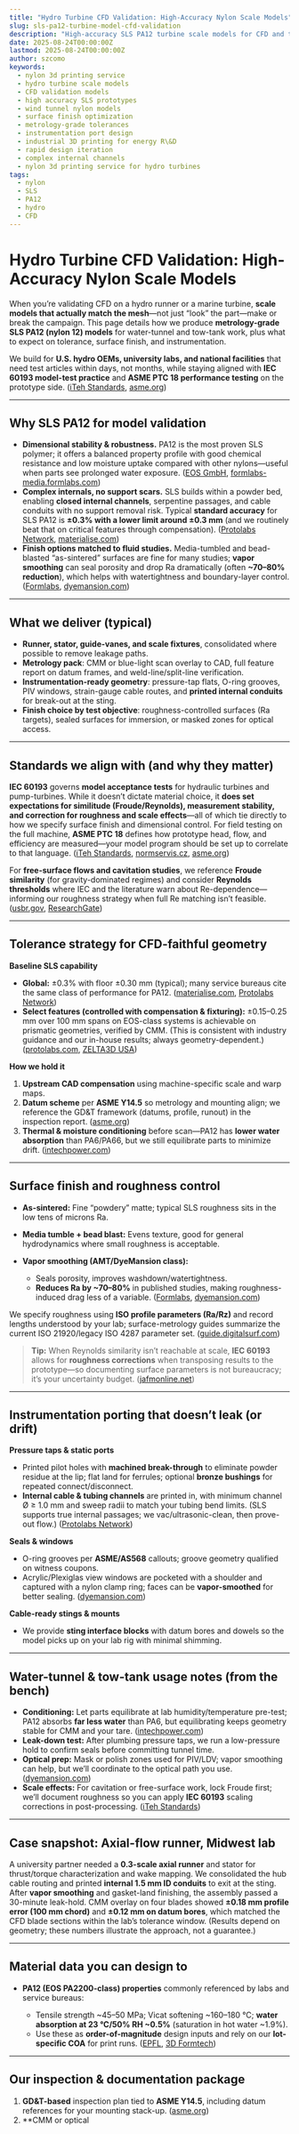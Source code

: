 ```yaml
---
title: "Hydro Turbine CFD Validation: High-Accuracy Nylon Scale Models"
slug: sls-pa12-turbine-model-cfd-validation
description: "High-accuracy SLS PA12 turbine scale models for CFD and tunnel testing: tolerance controls, surface finish, and instrumentation ports."
date: 2025-08-24T00:00:00Z
lastmod: 2025-08-24T00:00:00Z
author: szcomo
keywords:
  - nylon 3d printing service
  - hydro turbine scale models
  - CFD validation models
  - high accuracy SLS prototypes
  - wind tunnel nylon models
  - surface finish optimization
  - metrology-grade tolerances
  - instrumentation port design
  - industrial 3D printing for energy R\&D
  - rapid design iteration
  - complex internal channels
  - nylon 3d printing service for hydro turbines
tags:
  - nylon
  - SLS
  - PA12
  - hydro
  - CFD
---
```


# Hydro Turbine CFD Validation: High-Accuracy Nylon Scale Models

When you’re validating CFD on a hydro runner or a marine turbine, **scale models that actually match the mesh**—not just “look” the part—make or break the campaign. This page details how we produce **metrology-grade SLS PA12 (nylon 12) models** for water-tunnel and tow-tank work, plus what to expect on tolerance, surface finish, and instrumentation.

We build for **U.S. hydro OEMs, university labs, and national facilities** that need test articles within days, not months, while staying aligned with **IEC 60193 model-test practice** and **ASME PTC 18 performance testing** on the prototype side. ([iTeh Standards][1], [asme.org][2])

---

## Why SLS PA12 for model validation

* **Dimensional stability & robustness.** PA12 is the most proven SLS polymer; it offers a balanced property profile with good chemical resistance and low moisture uptake compared with other nylons—useful when parts see prolonged water exposure. ([EOS GmbH][3], [formlabs-media.formlabs.com][4])
* **Complex internals, no support scars.** SLS builds within a powder bed, enabling **closed internal channels**, serpentine passages, and cable conduits with no support removal risk. Typical **standard accuracy** for SLS PA12 is **±0.3% with a lower limit around ±0.3 mm** (and we routinely beat that on critical features through compensation). ([Protolabs Network][5], [materialise.com][6])
* **Finish options matched to fluid studies.** Media-tumbled and bead-blasted “as-sintered” surfaces are fine for many studies; **vapor smoothing** can seal porosity and drop Ra dramatically (often **\~70–80% reduction**), which helps with watertightness and boundary-layer control. ([Formlabs][7], [dyemansion.com][8])

---

## What we deliver (typical)

* **Runner, stator, guide-vanes, and scale fixtures**, consolidated where possible to remove leakage paths.
* **Metrology pack**: CMM or blue-light scan overlay to CAD, full feature report on datum frames, and weld-line/split-line verification.
* **Instrumentation-ready geometry**: pressure-tap flats, O-ring grooves, PIV windows, strain-gauge cable routes, and **printed internal conduits** for break-out at the sting.
* **Finish choice by test objective**: roughness-controlled surfaces (Ra targets), sealed surfaces for immersion, or masked zones for optical access.

---

## Standards we align with (and why they matter)

**IEC 60193** governs **model acceptance tests** for hydraulic turbines and pump-turbines. While it doesn’t dictate material choice, it **does set expectations for similitude (Froude/Reynolds), measurement stability, and correction for roughness and scale effects**—all of which tie directly to how we specify surface finish and dimensional control. For field testing on the full machine, **ASME PTC 18** defines how prototype head, flow, and efficiency are measured—your model program should be set up to correlate to that language. ([iTeh Standards][1], [normservis.cz][9], [asme.org][2])

For **free-surface flows and cavitation studies**, we reference **Froude similarity** (for gravity-dominated regimes) and consider **Reynolds thresholds** where IEC and the literature warn about Re-dependence—informing our roughness strategy when full Re matching isn’t feasible. ([usbr.gov][10], [ResearchGate][11])

---

## Tolerance strategy for CFD-faithful geometry

**Baseline SLS capability**

* **Global:** ±0.3% with floor ±0.30 mm (typical); many service bureaus cite the same class of performance for PA12. ([materialise.com][6], [Protolabs Network][5])
* **Select features (controlled with compensation & fixturing):** ±0.15–0.25 mm over 100 mm spans on EOS-class systems is achievable on prismatic geometries, verified by CMM. (This is consistent with industry guidance and our in-house results; always geometry-dependent.) ([protolabs.com][12], [ZELTA3D USA][13])

**How we hold it**

1. **Upstream CAD compensation** using machine-specific scale and warp maps.
2. **Datum scheme** per **ASME Y14.5** so metrology and mounting align; we reference the GD\&T framework (datums, profile, runout) in the inspection report. ([asme.org][14])
3. **Thermal & moisture conditioning** before scan—PA12 has **lower water absorption** than PA6/PA66, but we still equilibrate parts to minimize drift. ([intechpower.com][15])

---

## Surface finish and roughness control

* **As-sintered:** Fine “powdery” matte; typical SLS roughness sits in the low tens of microns Ra.
* **Media tumble + bead blast:** Evens texture, good for general hydrodynamics where small roughness is acceptable.
* **Vapor smoothing (AMT/DyeMansion class):**

  * Seals porosity, improves washdown/watertightness.
  * **Reduces Ra by \~70–80%** in published studies, making roughness-induced drag less of a variable. ([Formlabs][7], [dyemansion.com][8])

We specify roughness using **ISO profile parameters (Ra/Rz)** and record lengths understood by your lab; surface-metrology guides summarize the current ISO 21920/legacy ISO 4287 parameter set. ([guide.digitalsurf.com][16])

> **Tip:** When Reynolds similarity isn’t reachable at scale, **IEC 60193** allows for **roughness corrections** when transposing results to the prototype—so documenting surface parameters is not bureaucracy; it’s your uncertainty budget. ([jafmonline.net][17])

---

## Instrumentation porting that doesn’t leak (or drift)

**Pressure taps & static ports**

* Printed pilot holes with **machined break-through** to eliminate powder residue at the lip; flat land for ferrules; optional **bronze bushings** for repeated connect/disconnect.
* **Internal cable & tubing channels** are printed in, with minimum channel Ø ≥ 1.0 mm and sweep radii to match your tubing bend limits. (SLS supports true internal passages; we vac/ultrasonic-clean, then prove-out flow.) ([Protolabs Network][5])

**Seals & windows**

* O-ring grooves per **ASME/AS568** callouts; groove geometry qualified on witness coupons.
* Acrylic/Plexiglas view windows are pocketed with a shoulder and captured with a nylon clamp ring; faces can be **vapor-smoothed** for better sealing. ([dyemansion.com][8])

**Cable-ready stings & mounts**

* We provide **sting interface blocks** with datum bores and dowels so the model picks up on your lab rig with minimal shimming.

---

## Water-tunnel & tow-tank usage notes (from the bench)

* **Conditioning:** Let parts equilibrate at lab humidity/temperature pre-test; PA12 absorbs **far less water** than PA6, but equilibrating keeps geometry stable for CMM and your tare. ([intechpower.com][15])
* **Leak-down test:** After plumbing pressure taps, we run a low-pressure hold to confirm seals before committing tunnel time.
* **Optical prep:** Mask or polish zones used for PIV/LDV; vapor smoothing can help, but we’ll coordinate to the optical path you use. ([dyemansion.com][8])
* **Scale effects:** For cavitation or free-surface work, lock Froude first; we’ll document roughness so you can apply **IEC 60193** scaling corrections in post-processing. ([iTeh Standards][1])

---

## Case snapshot: Axial-flow runner, Midwest lab

A university partner needed a **0.3-scale axial runner** and stator for thrust/torque characterization and wake mapping. We consolidated the hub cable routing and printed **internal 1.5 mm ID conduits** to exit at the sting. After **vapor smoothing** and gasket-land finishing, the assembly passed a 30-minute leak-hold. CMM overlay on four blades showed **±0.18 mm profile error (100 mm chord)** and **±0.12 mm on datum bores**, which matched the CFD blade sections within the lab’s tolerance window. (Results depend on geometry; these numbers illustrate the approach, not a guarantee.)

---

## Material data you can design to

* **PA12 (EOS PA2200-class) properties** commonly referenced by labs and service bureaus:

  * Tensile strength \~45–50 MPa; Vicat softening \~160–180 °C; **water absorption at 23 °C/50% RH \~0.5%** (saturation in hot water \~1.9%).
  * Use these as **order-of-magnitude** design inputs and rely on our **lot-specific COA** for print runs. ([EPFL][18], [3D Formtech][19])

---

## Our inspection & documentation package

1. **GD\&T-based** inspection plan tied to **ASME Y14.5**, including datum references for your mounting stack-up. ([asme.org][14])
2. \*\*CMM or optical

[1]: https://standards.iteh.ai/catalog/standards/clc/e918627c-2409-4f4b-8bcd-a274fd04768d/en-iec-60193-2019?srsltid=AfmBOorOPbOVE4_mPL6ZB1EoYY4eTDrlBteoDHtxPkyBj5s21RHBOP2N&utm_source=chatgpt.com "EN IEC 60193:2019 - Model acceptance tests"
[2]: https://www.asme.org/codes-standards/find-codes-standards/hydraulic-turbines-and-pump-turbines?utm_source=chatgpt.com "PTC18-Hydraulic Turbines and Pump Turbines | 2020 | PDF"
[3]: https://www.eos.info/polymer-solutions/polymer-materials/multipurpose?utm_source=chatgpt.com "Polyamide 12 (PA 12) Powders for 3D Printing"
[4]: https://formlabs-media.formlabs.com/datasheets/2001447-TDS-ENUS-0.pdf?utm_source=chatgpt.com "Nylon 12 Powder"
[5]: https://www.hubs.com/knowledge-base/how-design-parts-sls-3d-printing/?utm_source=chatgpt.com "How to design parts for SLS 3D printing"
[6]: https://www.materialise.com/en/industrial/3d-printing-materials/pa12-sls?utm_source=chatgpt.com "PA 12 (SLS) for Laser Sintering"
[7]: https://formlabs.com/blog/vapor-smoothing-sls-3d-printed-parts/?srsltid=AfmBOor6bLhA5T8jfGbQQGwh6belYt9iA_2gMWe9gwcvmHH2eM6TBSn3&utm_source=chatgpt.com "Guide to Vapor Smoothing for SLS 3D Printing"
[8]: https://dyemansion.com/products/powerfuse-s/?utm_source=chatgpt.com "Powerfuse S: Surfacing Solution for 3D Prints"
[9]: https://www.normservis.cz/download/view/iec/info_iec60193%7Bed2.0%7Den_d.pdf?utm_source=chatgpt.com "INTERNATIONAL STANDARD IEC 60193"
[10]: https://www.usbr.gov/tsc/techreferences/hydraulics_lab/pubs/manuals/HydraulicLabTech.pdf?utm_source=chatgpt.com "Hydraulic Laboratory Techniques"
[11]: https://www.researchgate.net/publication/233088204_Analysis_of_scale_effects_on_performance_characteristics_of_hydraulic_turbines?utm_source=chatgpt.com "Analysis of scale effects on performance characteristics ..."
[12]: https://www.protolabs.com/services/3d-printing/selective-laser-sintering/?utm_source=chatgpt.com "SLS 3D Printing Service"
[13]: https://zelta3d.us/sls-nylon-pa12/?utm_source=chatgpt.com "SLS Nylon PA12 Plastic | ZELTA3D USA"
[14]: https://www.asme.org/codes-standards/find-codes-standards/y14-5-dimensioning-tolerancing?utm_source=chatgpt.com "Y14.5 Dimensioning and Tolerancing"
[15]: https://www.intechpower.com/material-information/effects-of-moisture-absorption?utm_source=chatgpt.com "Effects of Moisture Absorption on Nylon 6 through Nylon12 ..."
[16]: https://guide.digitalsurf.com/en/guide-profile-parameters.html?utm_source=chatgpt.com "Profile roughness parameters - Surface Metrology Guide"
[17]: https://www.jafmonline.net/article_2089_ceb2159fd9fb52a97d13aed3500ce672.pdf?utm_source=chatgpt.com "CFD Investigation for Surface Roughness Effects on the ..."
[18]: https://www.epfl.ch/schools/sti/ateliers/wp-content/uploads/2018/05/sls_PA2200_EOS.pdf?utm_source=chatgpt.com "Material data sheet PA 2200"
[19]: https://3dformtech.fi/wp-content/uploads/2019/11/Material-Data-PA2200.pdf?utm_source=chatgpt.com "Product Information Feinpolyamide PA 2200 for EOSINT P"
